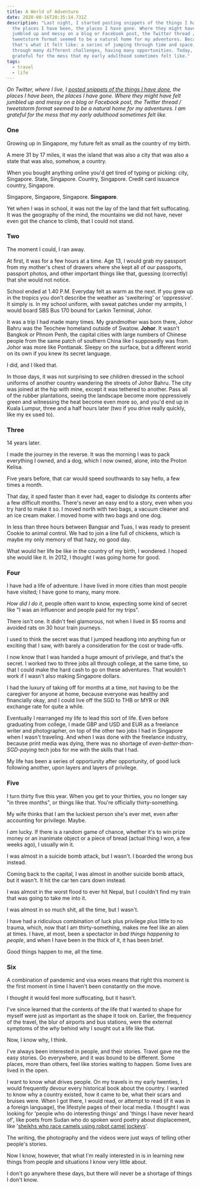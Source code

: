```yaml
---
title: A World of Adventure
date: 2020-08-16T20:35:14.731Z
description: "Last night, I started posting snippets of the things I have done,
  the places I have been, the places I have gone. Where they might have felt
  jumbled up and messy on a blog or Facebook post, the Twitter thread /
  tweetstorm format seemed to be a natural home for my adventures. Because
  that's what it felt like: a series of jumping through time and space, zooming
  through many different challenges, having many opportunities. Today, I am
  grateful for the mess that my early adulthood sometimes felt like."
tags:
  - travel
  - life
---
```

*On Twitter, where I live, I [posted snippets of the things I have done](https://twitter.com/skinnylatte/status/1294501632613314560), the places I have been, the places I have gone. Where they might have felt jumbled up and messy on a blog or Facebook post, the Twitter thread / tweetstorm format seemed to be a natural home for my adventures. I am grateful for the mess that my early adulthood sometimes felt like.*

### One

Growing up in Singapore, my future felt as small as the country of my birth.

A mere 31 by 17 miles, it was the island that was also a city that was also a state that was also, somehow, a country.

When you bought anything online you'd get tired of typing or picking: city, Singapore. State, Singapore. Country, Singapore. Credit card issuance country, Singapore.

Singapore, Singapore, Singapore. **Singapore**.

Yet when I was in school, it was not the lay of the land that felt suffocating. It was the geography of the mind, the mountains we did not have, never even got the chance to climb, that I could not stand.

### Two

The moment I could, I ran away.

At first, it was for a few hours at a time. Age 13, I would grab my passport from my mother's chest of drawers where she kept all of our passports, passport photos, and other important things like that, guessing (correctly) that she would not notice.

School ended at 1.40 P.M. Everyday felt as warm as the next. If you grew up in the tropics you don't describe the weather as 'sweltering' or 'oppressive'. It simply is. In my school uniform, with sweat patches under my armpits, I would board SBS Bus 170 bound for Larkin Terminal, Johor.

It was a trip I had made many times. My grandmother was born there, Johor Bahru was the Teochew homeland outside of Swatow. **Johor**. It wasn't Bangkok or Phnom Penh, the capital cities with large numbers of Chinese people from the same patch of southern China like I supposedly was from. Johor was more like Pontianak. Sleepy on the surface, but a different world on its own if you knew its secret language.

I did, and I liked that.

In those days, it was not surprising to see children dressed in the school uniforms of another country wandering the streets of Johor Bahru. The city was joined at the hip with mine, except it was tethered to another. Pass all of the rubber plantations, seeing the landscape become more oppressively green and witnessing the heat become even more so, and you'd end up in Kuala Lumpur, three and a half hours later (two if you drive really quickly, like my ex used to).

### Three

14 years later.

I made the journey in the reverse. It was the morning I was to pack everything I owned, and a dog, which I now owned, alone, into the Proton Kelisa.

Five years before, that car would speed southwards to say hello, a few times a month.

That day, it sped faster than it ever had, eager to dislodge its contents after a few difficult months. There's never an easy end to a story, even when you try hard to make it so. I moved north with two bags, a vacuum cleaner and an ice cream maker. I moved home with two bags and one dog.

In less than three hours between Bangsar and Tuas, I was ready to present Cookie to animal control. We had to join a line full of chickens, which is maybe my only memory of that hazy, no good day.

What would her life be like in the country of my birth, I wondered. I hoped she would like it. In 2012, I thought I was going home for good.

### Four

I have had a life of adventure. I have lived in more cities than most people have visited; I have gone to many, many more. 

*How did I do it*, people often want to know, expecting some kind of secret like "I was an influencer and people paid for my trips".

There isn't one. It didn't feel glamorous, not when I lived in $5 rooms and avoided rats on 30 hour train journeys. 

I used to think the secret was that I jumped headlong into anything fun or exciting that I saw, with barely a consideration for the cost or trade-offs.

I now know that I was handed a huge amount of privilege, and that's the secret. I worked two to three jobs all through college, at the same time, so that I could make the hard cash to go on these adventures. That wouldn't work if I wasn't also making Singapore dollars.

I had the luxury of taking off for months at a time, not having to be the caregiver for anyone at home, because everyone was healthy and financially okay, and I could live off the SGD to THB or MYR or INR exchange rate for quite a while. 

Eventually I rearranged my life to lead this sort of life. Even before graduating from college, I made GBP and USD and EUR as a freelance writer and photographer, on top of the other two jobs I had in Singapore when I wasn't traveling.  And when I was done with the freelance industry, because print media was dying, there was no shortage of *even-better-than-SGD-paying* tech jobs for me with the skills that I had. 

My life has been a series of opportunity after opportunity, of good luck following another, upon layers and layers of privilege.

### Five

I turn thirty five this year. When you get to your thirties, you no longer say "in three months", or things like that. You're officially thirty-something. 

My wife thinks that I am the luckiest person she's ever met, even after accounting for privilege. Maybe.

I *am* lucky. If there is a random game of chance, whether it's to win prize money or an inanimate object or a piece of bread (actual thing I won, a few weeks ago), I usually win it. 

I was almost in a suicide bomb attack, but I wasn't. I boarded the wrong bus instead.

Coming back to the capital, I was almost in another suicide bomb attack, but it wasn't. It hit the car ten cars down instead.

I was almost in the worst flood to ever hit Nepal, but I couldn't find my train that was going to take me into it.

I was almost in so much shit, all the time, but I wasn't. 

I have had a ridiculous combination of luck plus privilege plus little to no trauma, which, now that I am thirty-something, makes me feel like an alien at times. I have, at most, been a spectactor in *bad things happening to people*, and when I have been in the thick of it, it has been brief. 

Good things happen to me, all the time. 

### Six

A combination of pandemic and visa woes means that right this moment is the first moment in time I haven't been constantly on the move. 

I thought it would feel more suffocating, but it hasn't. 

I've since learned that the contents of the life that I wanted to shape for myself were just as important as the shape it took on. Earlier, the frequency of the travel, the blur of airports and bus stations, were the external symptoms of the *why* behind why I sought out a life like that.

Now, I know why, I think.

I've always been interested in people, and their stories. Travel gave me the easy stories. Go everywhere, and it was bound to be different. Some places, more than others, feel like stories waiting to happen. Some lives are lived in the open. 

I want to know what drives people. On my travels in my early twenties, I would frequently devour every historical book about the country. I wanted to know why a country existed, how it came to be, what their scars and bruises were. When I got there, I would read, or attempt to read (if it was in a foreign language), the lifestyle pages of their local media. I thought I was looking for 'people who do interesting things' and 'things I have never heard of', like poets from Sudan who do spoken word poetry about displacement, like '[sheikhs who race camels using robot camel jockeys](https://www.youtube.com/watch?v=36ELysqGVEM)'.

The writing, the photography and the videos were just ways of telling other people's stories. 

Now I know, however, that what I'm really interested in is in learning new things from people and situations I know very little about.

I don't go anywhere these days, but there will never be a shortage of things I don't know.

